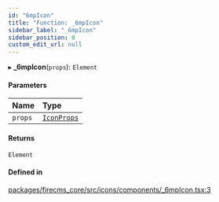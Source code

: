 ```yaml
---
id: "6mpIcon"
title: "Function: _6mpIcon"
sidebar_label: "_6mpIcon"
sidebar_position: 0
custom_edit_url: null
---
```


▸ **_6mpIcon**(`props`): `Element`

#### Parameters

| Name | Type |
| :------ | :------ |
| `props` | [`IconProps`](../types/IconProps.md) |

#### Returns

`Element`

#### Defined in

[packages/firecms_core/src/icons/components/_6mpIcon.tsx:3](https://github.com/FireCMSco/firecms/blob/d45f3739/packages/firecms_core/src/icons/components/_6mpIcon.tsx#L3)
